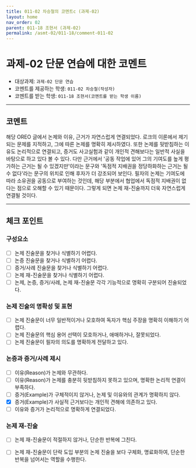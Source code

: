 ```yaml
---
title: 011-02 차승철의 코멘트c (과제-02) 
layout: home
nav_order: 02
parent: 011-18 조현서 (과제-02)
permalink: /asmt-02/011-18/comment-011-02
---
```


# 과제-02 단문 연습에 대한 코멘트

- 대상과제: `과제-02 단문 연습`
- 코멘트를 제공하는 학생: `011-02 차승철(작성자)` 
- 코멘트를 받는 학생: `011-18 조현서(코멘트를 받는 학생 이름)` 

---

## 코멘트

해당 OREO 글에서 논제와 이유, 근거가 자연스럽게 연결되었다. 로크의 이론에서 제기되는 문제를 지적하고, 그에 따른 논제를 명확히 제시하였다. 또한 논제를 뒷받침하는 이유도 논리적으로 연결되고, 증거도 사고실험과 같이 개인적 견해보다는 일반적 사실을 바탕으로 하고 있다 볼 수 있다. 다만 근거에서 '공동 작업에 있어 그의 기여도를 높게 평가하는 근거는 될 수 있겠지만'이라는 문구와 '독점적 지배권을 정당하화하는 근거는 될 수 없다'라는 문구의 위치로 인해 후자가 더 강조되어 보인다. 필자의 논제는 기여도에 따라 소유권을 공동으로 부여하는 것인데, 해당 부분에서 협업에서 독점적 지배권이 없다는 점으로 오해할 수 있기 때문이다. 그렇게 되면 논제 재-진술까지 더욱 자연스럽게 연결될 것이다.  

---

## 체크 포인트

### **구성요소**
- [ ] 논제 진술문을 찾거나 식별하기 어렵다.
- [ ] 논증 진술문을 찾거나 식별하기 어렵다.
- [ ] 증거/사례 진술문을 찾거나 식별하기 어렵다.
- [ ] 논제 재-진술문을 찾거나 식별하기 어렵다.
- [ ] 논제, 논증, 증거/사례, 논제 재-진술문 각각 기능적으로 명확히 구분되어 진술되었다.

### **논제 진술의 명확성 및 표현**  
- [ ] 논제 진술문이 너무 일반적이거나 모호하여 독자가 핵심 주장을 명확히 이해하기 어렵다.  
- [ ] 논제 진술문의 핵심 용어 선택이 모호하거나, 애매하거나, 잘못되었다.  
- [ ] 논제 진술문이 필자의 의도를 명확하게 전달하고 있다.  

### **논증과 증거/사례 제시**  
- [ ] 이유(Reason)가 논제와 무관하다.
- [ ] 이유(Reason)가 논제를 충분히 뒷받침하지 못하고 있으며, 명확한 논리적 연결이 부족하다.  
- [ ] 증거(Example)가 구체적이지 않거나, 논제 및 이유와의 관계가 명확하지 않다. 
- [x] 증거(Example)가 사실적 근거보다는 개인적 견해에 의존하고 있다.  
- [ ] 이유와 증거가 논리적으로 명확하게 연결되었다.  

### **논제 재-진술**  
- [ ] 논제 재-진술문이 적절하지 않거나, 단순한 반복에 그친다.   
- [ ] 논제 재-진술문이 단락 도입 부분의 논제 진술을 보다 구체화, 명료화하여, 단순한 반복을 넘어서는 역할을 수행한다.  

